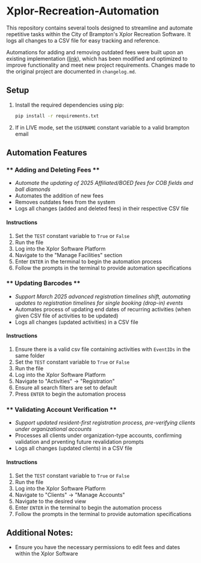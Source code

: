# Xplor-Recreation-Automation

This repository contains several tools designed to streamline and automate repetitive tasks within the City of Brampton's Xplor Recreation Software. It logs all changes to a CSV file for easy tracking and reference. 

Automations for adding and removing outdated fees were built upon an existing implementation ([link](https://github.com/Mintches/City-of-Brampton-Recreation)), which has been modified and optimized to improve functionality and meet new project requirements. Changes made to the original project are documented in `changelog.md`.

## Setup
1. Install the required dependencies using pip:
    ```bash
    pip install -r requirements.txt

2. If in LIVE mode, set the `USERNAME` constant variable to a valid brampton email 

## Automation Features 
### ** Adding and Deleting Fees **
* *Automate the updating of 2025 Affiliated/BOED fees for COB fields and ball diamonds*
* Automates the addition of new fees
* Removes outdates fees from the system
* Logs all changes (added and deleted fees) in their respective CSV file

#### Instructions
1. Set the `TEST` constant variable to `True` or `False`
2. Run the file
3. Log into the Xplor Software Platform
4. Navigate to the "Manage Facilities" section
5. Enter `ENTER` in the terminal to begin the automation process
6. Follow the prompts in the terminal to provide automation specifications

### ** Updating Barcodes **
* *Support March 2025 advanced registration timelines shift, automating updates to registration timelines for single booking (drop-in) events*
* Automates process of updating end dates of recurring activities (when given CSV file of activities to be updated)
* Logs all changes (updated activities) in a CSV file

#### Instructions
1. Ensure there is a valid csv file containing activities with `EventIDs` in the same folder
2. Set the `TEST` constant variable to `True` or `False`
3. Run the file
4. Log into the Xplor Software Platform
5. Navigate to "Activities" -> "Registration"
6. Ensure all search filters are set to default
7. Press `ENTER` to begin the automation process

### ** Validating Account Verification **
* *Support updated resident-first registration process, pre-verifying clients under organizational accounts*
* Processes all clients under organization-type accounts, confirming validation and prventing future revalidation prompts
* Logs all changes (updated clients) in a CSV file

#### Instructions
1. Set the `TEST` constant variable to `True` or `False`
2. Run the file
3. Log into the Xplor Software Platform
4. Navigate to "Clients" -> "Manage Accounts"
5. Navigate to the desired view
6. Enter `ENTER` in the terminal to begin the automation process
7. Follow the prompts in the terminal to provide automation specifications

## Additional Notes:
* Ensure you have the necessary permissions to edit fees and dates within the Xplor Software
